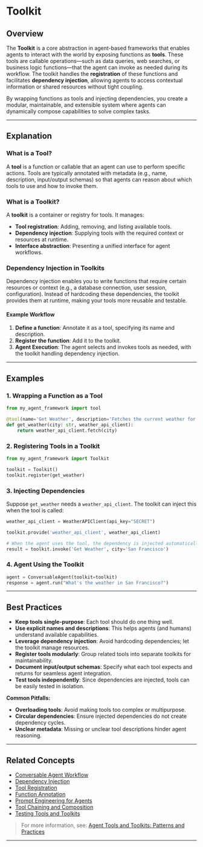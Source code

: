 # Toolkit

## Overview

The **Toolkit** is a core abstraction in agent-based frameworks that enables agents to interact with the world by exposing functions as **tools**. These tools are callable operations—such as data queries, web searches, or business logic functions—that the agent can invoke as needed during its workflow. The toolkit handles the **registration** of these functions and facilitates **dependency injection**, allowing agents to access contextual information or shared resources without tight coupling.

By wrapping functions as tools and injecting dependencies, you create a modular, maintainable, and extensible system where agents can dynamically compose capabilities to solve complex tasks.

---

## Explanation

### What is a Tool?

A **tool** is a function or callable that an agent can use to perform specific actions. Tools are typically annotated with metadata (e.g., name, description, input/output schemas) so that agents can reason about which tools to use and how to invoke them.

### What is a Toolkit?

A **toolkit** is a container or registry for tools. It manages:

- **Tool registration**: Adding, removing, and listing available tools.
- **Dependency injection**: Supplying tools with the required context or resources at runtime.
- **Interface abstraction**: Presenting a unified interface for agent workflows.

### Dependency Injection in Toolkits

Dependency injection enables you to write functions that require certain resources or context (e.g., a database connection, user session, configuration). Instead of hardcoding these dependencies, the toolkit provides them at runtime, making your tools more reusable and testable.

#### Example Workflow

1. **Define a function**: Annotate it as a tool, specifying its name and description.
2. **Register the function**: Add it to the toolkit.
3. **Agent Execution**: The agent selects and invokes tools as needed, with the toolkit handling dependency injection.

---

## Examples

### 1. Wrapping a Function as a Tool

```python
from my_agent_framework import tool

@tool(name='Get Weather', description='Fetches the current weather for a given city.')
def get_weather(city: str, weather_api_client):
    return weather_api_client.fetch(city)
```

### 2. Registering Tools in a Toolkit

```python
from my_agent_framework import Toolkit

toolkit = Toolkit()
toolkit.register(get_weather)
```

### 3. Injecting Dependencies

Suppose `get_weather` needs a `weather_api_client`. The toolkit can inject this when the tool is called:

```python
weather_api_client = WeatherAPIClient(api_key="SECRET")

toolkit.provide('weather_api_client', weather_api_client)

# When the agent uses the tool, the dependency is injected automatically:
result = toolkit.invoke('Get Weather', city='San Francisco')
```

### 4. Agent Using the Toolkit

```python
agent = ConversableAgent(toolkit=toolkit)
response = agent.run("What's the weather in San Francisco?")
```

---

## Best Practices

- **Keep tools single-purpose**: Each tool should do one thing well.
- **Use explicit names and descriptions**: This helps agents (and humans) understand available capabilities.
- **Leverage dependency injection**: Avoid hardcoding dependencies; let the toolkit manage resources.
- **Register tools modularly**: Group related tools into separate toolkits for maintainability.
- **Document input/output schemas**: Specify what each tool expects and returns for seamless agent integration.
- **Test tools independently**: Since dependencies are injected, tools can be easily tested in isolation.

**Common Pitfalls:**

- **Overloading tools**: Avoid making tools too complex or multipurpose.
- **Circular dependencies**: Ensure injected dependencies do not create dependency cycles.
- **Unclear metadata**: Missing or unclear tool descriptions hinder agent reasoning.

---

## Related Concepts

- [Conversable Agent Workflow](#)
- [Dependency Injection](#)
- [Tool Registration](#)
- [Function Annotation](#)
- [Prompt Engineering for Agents](#)
- [Tool Chaining and Composition](#)
- [Testing Tools and Toolkits](#)

> For more information, see: [Agent Tools and Toolkits: Patterns and Practices](https://example.com/agent-toolkit-patterns)

---